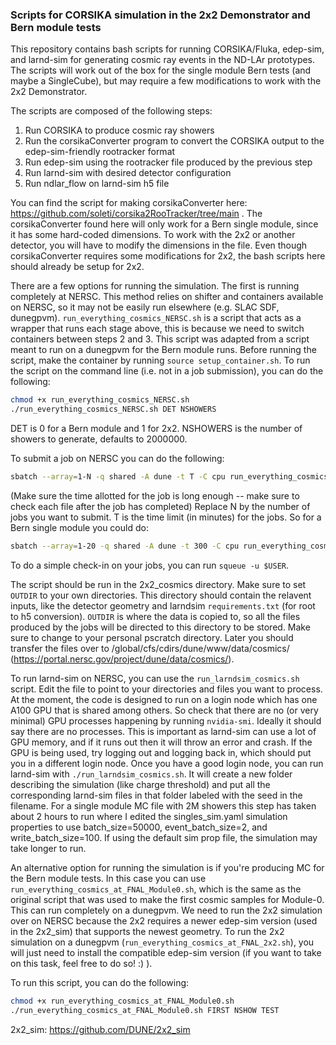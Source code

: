 ### Scripts for CORSIKA simulation in the 2x2 Demonstrator and Bern module tests

This repository contains bash scripts for running CORSIKA/Fluka, edep-sim, and larnd-sim for generating cosmic ray events in the ND-LAr prototypes. The scripts will work out of the box for the single module Bern tests (and maybe a SingleCube), but may require a few modifications to work with the 2x2 Demonstrator.

The scripts are composed of the following steps:
1. Run CORSIKA to produce cosmic ray showers
2. Run the corsikaConverter program to convert the CORSIKA output to the edep-sim-friendly rootracker format
3. Run edep-sim using the rootracker file produced by the previous step
4. Run larnd-sim with desired detector configuration
5. Run ndlar_flow on larnd-sim h5 file

You can find the script for making corsikaConverter here: https://github.com/soleti/corsika2RooTracker/tree/main . The corsikaConverter found here will only work for a Bern single module, since it has some hard-coded dimensions. To work with the 2x2 or another detector, you will have to modify the dimensions in the file. Even though corsikaConverter requires some modifications for 2x2, the bash scripts here should already be setup for 2x2.

There are a few options for running the simulation. The first is running completely at NERSC. This method relies on shifter and containers available on NERSC, so it may not be easily run elsewhere (e.g. SLAC SDF, dunegpvm). `run_everything_cosmics_NERSC.sh` is a script that acts as a wrapper that runs each stage above, this is because we need to switch containers between steps 2 and 3. This script was adapted from a script meant to run on a dunegpvm for the Bern module runs. 
Before running the script, make the container by running `source setup_container.sh`. 
To run the script on the command line (i.e. not in a job submission), you can do the following:
```bash
chmod +x run_everything_cosmics_NERSC.sh
./run_everything_cosmics_NERSC.sh DET NSHOWERS
```
DET is 0 for a Bern module and 1 for 2x2. NSHOWERS is the number of showers to generate, defaults to 2000000.

To submit a job on NERSC you can do the following:
```bash
sbatch --array=1-N -q shared -A dune -t T -C cpu run_everything_cosmics_NERSC.sh DET NSHOWERS
```
(Make sure the time allotted for the job is long enough -- make sure to check each file after the job has completed)
Replace N by the number of jobs you want to submit. T is the time limit (in minutes) for the jobs. So for a Bern single module you could do:
```bash
sbatch --array=1-20 -q shared -A dune -t 300 -C cpu run_everything_cosmics_NERSC.sh 0 2000000
```
To do a simple check-in on your jobs, you can run `squeue -u $USER`.

The script should be run in the 2x2_cosmics directory. Make sure to set `OUTDIR` to your own directories. This directory should contain the relavent inputs, like the detector geometry and larndsim `requirements.txt` (for root to h5 conversion). `OUTDIR` is where the data is copied to, so all the files produced by the jobs will be directed to this directory to be stored. Make sure to change to your personal pscratch directory. Later you should transfer the files over to /global/cfs/cdirs/dune/www/data/cosmics/ (https://portal.nersc.gov/project/dune/data/cosmics/).  

To run larnd-sim on NERSC, you can use the `run_larndsim_cosmics.sh` script. Edit the file to point to your directories and files you want to process. At the moment, the code is designed to run on a login  node which has one A100 GPU that is shared among others. So check that there are no (or very minimal) GPU processes happening by running `nvidia-smi`. Ideally it should say there are no processes. This is important as larnd-sim can use a lot of GPU memory, and if it runs out then it will throw an error and crash. If the GPU is being used, try logging out and logging back in, which should put you in a different login node. Once you have a good login node, you can run larnd-sim with `./run_larndsim_cosmics.sh`. It will create a new folder describing the simulation (like charge threshold) and put all the corresponding larnd-sim files in that folder labeled with the seed in the filename. For a single module MC file with 2M showers this step has taken about 2 hours to run where I edited the singles_sim.yaml simulation properties to use batch_size=50000, event_batch_size=2, and write_batch_size=100. If using the default sim prop file, the simulation may take longer to run.

An alternative option for running the simulation is if you're producing MC for the Bern module tests. In this case you can use `run_everything_cosmics_at_FNAL_Module0.sh`, which is the same as the original script that was used to make the first cosmic samples for Module-0. This can run completely on a dunegpvm. We need to run the 2x2 simulation over on NERSC because the 2x2 requires a newer edep-sim version (used in the 2x2_sim) that supports the newest geometry. To run the 2x2 simulation on a dunegpvm (`run_everything_cosmics_at_FNAL_2x2.sh`), you will just need to install the compatible edep-sim version (if you want to take on this task, feel free to do so! :) ). 

To run this script, you can do the following:
```bash
chmod +x run_everything_cosmics_at_FNAL_Module0.sh
./run_everything_cosmics_at_FNAL_Module0.sh FIRST NSHOW TEST
```

2x2_sim: https://github.com/DUNE/2x2_sim
